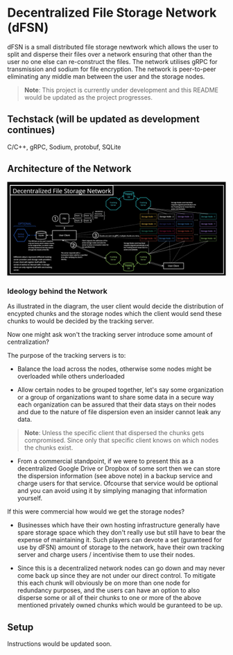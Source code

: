 # Decentralized File Storage Network (dFSN)
dFSN is a small distributed file storage newtwork which allows the user to split and disperse their files over a network ensuring that other than the user no one else can re-construct the files. The network utilises gRPC for transmission and sodium for file encryption. The network is peer-to-peer eliminating any middle man between the user and the storage nodes.

>**Note**: This project is currently under development and this README would be updated as the project progresses.

## Techstack (will be updated as development continues)
C/C++, gRPC, Sodium, protobuf, SQLite

## Architecture of the Network
![Working](DecentralizedFileStorage.jpg)

### Ideology behind the Network
As illustrated in the diagram, the user client would decide the distribution of encypted chunks and the storage nodes which the client would send these chunks to would be decided by the tracking server.

Now one might ask won't the tracking server introduce some amount of centralization?

The purpose of the tracking servers is to:
- Balance the load across the nodes, otherwise some nodes might be overloaded while others underloaded

- Allow certain nodes to be grouped together, let's say some organization or a group of organizations want to share some data in a secure way each organization can be assured that their data stays on their nodes and due to the nature of file dispersion even an insider cannot leak any data.

>**Note**: Unless the specific client that dispersed the chunks gets compromised. Since only that specific client knows on which nodes the chunks exist.

- From a commercial standpoint, if we were to present this as a decentralized Google Drive or Dropbox of some sort then we can store the dispersion information (see above note) in a backup service and charge users for that service. Ofcourse that service would be optional and you can avoid using it by simplying managing that information yourself.

If this were commercial how would we get the storage nodes?
- Businesses which have their own hosting infrastructure generally have spare storage space which they don't really use but still have to bear the expense of maintaining it. Such players can devote a set (guranteed for use by dFSN) amount of storage to the network, have their own tracking server and charge users / incentivise them to use their nodes.

- Since this is a decentralized network nodes can go down and may never come back up since they are not under our direct control. To mitigate this each chunk will obviously be on more than one node for redundancy purposes, and the users can have an option to also disperse some or all of their chunks to one or more of the above mentioned privately owned chunks which would be guranteed to be up.


## Setup
Instructions would be updated soon.